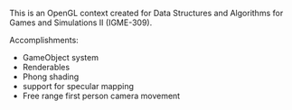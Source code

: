 This is an OpenGL context created for Data Structures and Algorithms for Games and Simulations II (IGME-309).

Accomplishments:

* GameObject system
* Renderables
* Phong shading
* support for specular mapping
* Free range first person camera movement